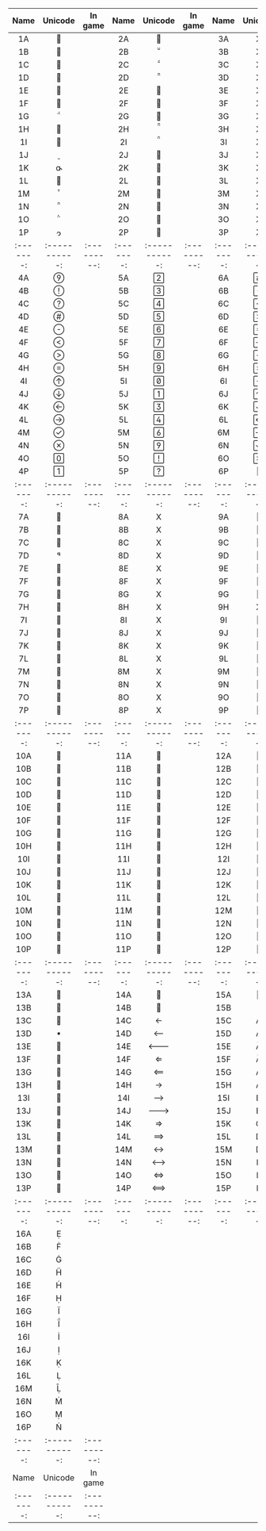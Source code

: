 |   Name  |   Unicode   |  In game  |   Name  |   Unicode   |  In game  |   Name  |   Unicode   |  In game  |
|:-------:|:-----------:|:---------:|:-------:|:-----------:|:---------:|:-------:|:-----------:|:---------:|
| 1A      |            |           | 2A      |            |           | 3A      |      X      |           |
| 1B      |            |           | 2B      |            |           | 3B      |      X      |           |
| 1C      |            |           | 2C      |            |           | 3C      |      X      |           |
| 1D      |            |           | 2D      |            |           | 3D      |      X      |           |
| 1E      |            |           | 2E      |            |           | 3E      |      X      |           |
| 1F      |            |           | 2F      |            |           | 3F      |      X      |           |
| 1G      |            |           | 2G      |            |           | 3G      |      X      |           |
| 1H      |            |           | 2H      |            |           | 3H      |      X      |           |
| 1I      |            |           | 2I      |            |           | 3I      |      X      |           |
| 1J      |            |           | 2J      |            |           | 3J      |      X      |           |
| 1K      |            |           | 2K      |            |           | 3K      |      X      |           |
| 1L      |            |           | 2L      |            |           | 3L      |      X      |           |
| 1M      |            |           | 2M      |            |           | 3M      |      X      |           |
| 1N      |            |           | 2N      |            |           | 3N      |      X      |           |
| 1O      |            |           | 2O      |            |           | 3O      |      X      |           |
| 1P      |            |           | 2P      |            |           | 3P      |      X      |           |
|:-------:|:-----------:|:---------:|:-------:|:-----------:|:---------:|:-------:|:-----------:|:---------:|
| 4A      |            |           | 5A      |            |           | 6A      |            |           |
| 4B      |            |           | 5B      |            |           | 6B      |            |           |
| 4C      |            |           | 5C      |            |           | 6C      |            |           |
| 4D      |            |           | 5D      |            |           | 6D      |            |           |
| 4E      |            |           | 5E      |            |           | 6E      |            |           |
| 4F      |            |           | 5F      |            |           | 6F      |            |           |
| 4G      |            |           | 5G      |            |           | 6G      |            |           |
| 4H      |            |           | 5H      |            |           | 6H      |            |           |
| 4I      |            |           | 5I      |            |           | 6I      |            |           |
| 4J      |            |           | 5J      |            |           | 6J      |            |           |
| 4K      |            |           | 5K      |            |           | 6K      |            |           |
| 4L      |            |           | 5L      |            |           | 6L      |            |           |
| 4M      |            |           | 5M      |            |           | 6M      |            |           |
| 4N      |            |           | 5N      |            |           | 6N      |            |           |
| 4O      |            |           | 5O      |            |           | 6O      |            |           |
| 4P      |            |           | 5P      |            |           | 6P      |            |           |
|:-------:|:-----------:|:---------:|:-------:|:-----------:|:---------:|:-------:|:-----------:|:---------:|
| 7A      |            |           | 8A      |      X      |           | 9A      |            |           |
| 7B      |            |           | 8B      |      X      |           | 9B      |            |           |
| 7C      |            |           | 8C      |      X      |           | 9C      |            |           |
| 7D      |            |           | 8D      |      X      |           | 9D      |            |           |
| 7E      |            |           | 8E      |      X      |           | 9E      |            |           |
| 7F      |            |           | 8F      |      X      |           | 9F      |            |           |
| 7G      |            |           | 8G      |      X      |           | 9G      |            |           |
| 7H      |            |           | 8H      |      X      |           | 9H      |      X      |           |
| 7I      |            |           | 8I      |      X      |           | 9I      |            |           |
| 7J      |            |           | 8J      |      X      |           | 9J      |            |           |
| 7K      |            |           | 8K      |      X      |           | 9K      |            |           |
| 7L      |            |           | 8L      |      X      |           | 9L      |            |           |
| 7M      |            |           | 8M      |      X      |           | 9M      |            |           |
| 7N      |            |           | 8N      |      X      |           | 9N      |            |           |
| 7O      |            |           | 8O      |      X      |           | 9O      |            |           |
| 7P      |            |           | 8P      |      X      |           | 9P      |            |           |
|:-------:|:-----------:|:---------:|:-------:|:-----------:|:---------:|:-------:|:-----------:|:---------:|
| 10A     |            |           | 11A     |            |           | 12A     |            |           |
| 10B     |            |           | 11B     |            |           | 12B     |            |           |
| 10C     |            |           | 11C     |            |           | 12C     |            |           |
| 10D     |            |           | 11D     |            |           | 12D     |            |           |
| 10E     |            |           | 11E     |            |           | 12E     |            |           |
| 10F     |            |           | 11F     |            |           | 12F     |            |           |
| 10G     |            |           | 11G     |            |           | 12G     |            |           |
| 10H     |            |           | 11H     |            |           | 12H     |            |           |
| 10I     |            |           | 11I     |            |           | 12I     |            |           |
| 10J     |            |           | 11J     |            |           | 12J     |            |           |
| 10K     |            |           | 11K     |            |           | 12K     |            |           |
| 10L     |            |           | 11L     |            |           | 12L     |            |           |
| 10M     |            |           | 11M     |            |           | 12M     |            |           |
| 10N     |            |           | 11N     |            |           | 12N     |            |           |
| 10O     |            |           | 11O     |            |           | 12O     |            |           |
| 10P     |            |           | 11P     |            |           | 12P     |            |           |
|:-------:|:-----------:|:---------:|:-------:|:-----------:|:---------:|:-------:|:-----------:|:---------:|
| 13A     |            |           | 14A     |            |           | 15A     |            |           |
| 13B     |            |           | 14B     |            |           | 15B     |            |           |
| 13C     |            |           | 14C     |            |           | 15C     |            |           |
| 13D     |            |           | 14D     |            |           | 15D     |            |           |
| 13E     |            |           | 14E     |            |           | 15E     |            |           |
| 13F     |            |           | 14F     |            |           | 15F     |            |           |
| 13G     |            |           | 14G     |            |           | 15G     |            |           |
| 13H     |            |           | 14H     |            |           | 15H     |            |           |
| 13I     |            |           | 14I     |            |           | 15I     |            |           |
| 13J     |            |           | 14J     |            |           | 15J     |            |           |
| 13K     |            |           | 14K     |            |           | 15K     |            |           |
| 13L     |            |           | 14L     |            |           | 15L     |            |           |
| 13M     |            |           | 14M     |            |           | 15M     |            |           |
| 13N     |            |           | 14N     |            |           | 15N     |            |           |
| 13O     |            |           | 14O     |            |           | 15O     |            |           |
| 13P     |            |           | 14P     |            |           | 15P     |            |           |
|:-------:|:-----------:|:---------:|:-------:|:-----------:|:---------:|:-------:|:-----------:|:---------:|
| 16A     |            |           |
| 16B     |            |           |
| 16C     |            |           |
| 16D     |            |           |
| 16E     |            |           |
| 16F     |            |           |
| 16G     |            |           |
| 16H     |            |           |
| 16I     |            |           |
| 16J     |            |           |
| 16K     |            |           |
| 16L     |            |           |
| 16M     |            |           |
| 16N     |            |           |
| 16O     |            |           |
| 16P     |            |           |
|:-------:|:-----------:|:---------:|
|   Name  |   Unicode   |  In game  |
|:-------:|:-----------:|:---------:|